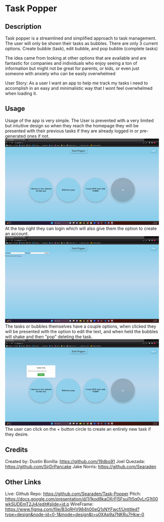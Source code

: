 # Task Popper

## Description

Task popper is a streamlined and simplified approach to task management. The user will only be shown their tasks as bubbles. There are only 3 current options. Create bubble (task), edit bubble, and pop bubble (complete tasks)

The idea came from looking at other options that are available and are fantastic for companies and individuals who enjoy seeing a ton of information but might not be great for parents, or kids, or even just someone with anxiety who can be easily overwhelmed

User Story: As a user I want an app to help me track my tasks i need to accomplish in an easy and minimalistic way that I wont feel overwhelmed when loading it.

## Usage

Usage of the app is very simple. The User is prevented with a very limited but intuitive design so when they reach the homepage they will be presented with their previous tasks if they are already logged in or pre-generated ones if not.
![The home screen](assets/images/home.png)
At the top right they can login which will also give them the option to create an account.
![The login screen](assets/images/login.png)
The tasks or bubbles themselves have a couple options, when clicked they will be presented with the option to edit the text, and when held the bubbles will shake and then "pop" deleting the task.
![A text bubble shown when bubble is clicked for editing text](assets/images/edit.png)
The user can click on the + button circle to create an entirely new task if they desire.


## Credits

Created by: 
Dustin Bonilla: https://github.com/19dbo91
Joel Quezada: https://github.com/SirDrPancake
Jake Norris: https://github.com/Searaden

## Other Links
Live: 
Github Repo: https://github.com/Searaden/Task-Popper
Pitch: https://docs.google.com/presentation/d/1i1kod8kaOXrFI5FsuI1t5q0vLrG1t00wkSUDEmT2Ji4/edit#slide=id.p
WireFrame: https://www.figma.com/file/B3oRHV984h00eQ1sNYFwcf/Untitled?type=design&node-id=0-1&mode=design&t=u0XAp9a7NKRu7Hkw-0
